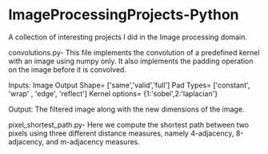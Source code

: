 # ImageProcessingProjects-Python
A collection of interesting projects I did in the Image processing domain. 


convolutions.py- This file implements the convolution of a predefined kernel with an image using numpy only. It also implements the padding operation on the image before it is convolved.  

Inputs: 
Image
Output Shape= ['same','valid','full']
Pad Types= ['constant', 'wrap' , 'edge', 'reflect']
Kernel options= {1:'sobel',2:'laplacian'}

Output: The filtered image along with the new dimensions of the image. 



pixel_shortest_path.py- Here we compute the shortest path between two pixels using three different distance measures, namely 4-adjacency, 8-adjacency, and m-adjacency measures.

